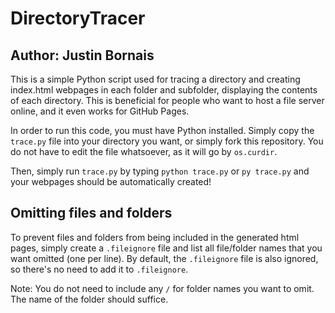 # DirectoryTracer

## Author: Justin Bornais

This is a simple Python script used for tracing a directory and creating index.html webpages in each folder and subfolder, displaying the contents of each directory. This is beneficial for people who want to host a file server online, and it even works for GitHub Pages.

In order to run this code, you must have Python installed. Simply copy the `trace.py` file into your directory you want, or simply fork this repository. You do not have to edit the file whatsoever, as it will go by `os.curdir`.

Then, simply run `trace.py` by typing `python trace.py` or `py trace.py` and your webpages should be automatically created!

## Omitting files and folders

To prevent files and folders from being included in the generated html pages, simply create a `.fileignore` file and list all file/folder names that you want omitted (one per line). By default, the `.fileignore` file is also ignored, so there's no need to add it to `.fileignore`.  

Note: You do not need to include any `/` for folder names you want to omit. The name of the folder should suffice.